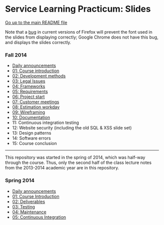 Service Learning Practicum: Slides
==================================

[Go up to the main README file](../README.html)

Note that a [bug](https://bugzilla.mozilla.org/show_bug.cgi?id=760436)
in current versions of Firefox will prevent the font used in the
slides from displaying correctly; Google Chrome does not have this
bug, and displays the slides correctly.

### Fall 2014

- [Daily announcements](fall/daily-announcements.html)
- [01: Course introduction](fall/01-intro.html)
- [02: Development methods](fall/02-development-methods.html)
- [03: Legal Issues](fall/03-legal.html)
- [04: Frameworks](fall/04-frameworks.html)
- [05: Requirements](fall/05-requirements.html)
- [06: Project start](fall/06-project-start.html)
- [07: Customer meetings](fall/07-customer-meetings.html)
- [08: Estimation workday](fall/08-estimation.html)
- [09: Wireframing](fall/09-wireframing.html)
- [10: Documentation](fall/10-documentation.html)
- 11: Continuous integration testing
- 12: Website security (including the old SQL & XSS slide set)
- 13: Design patterns
- 14: Software errors
- 15: Course conclusion


------------------------------------------------------------

This repository was started in the spring of 2014, which was half-way through the course.  Thus, only the second half of the class lecture notes from the 2013-2014 academic year are in this repository.

### Spring 2014

- [Daily announcements](spring/daily-announcements.html)
- [01: Course Introduction](spring/01-intro.html)
- [02: Deliverables](spring/02-deliverables.html)
- [03: Testing](spring/03-testing.html)
- [04: Maintenance](spring/04-maintenance.html)
- [05: Continuous Integration](spring/05-ci.html)
